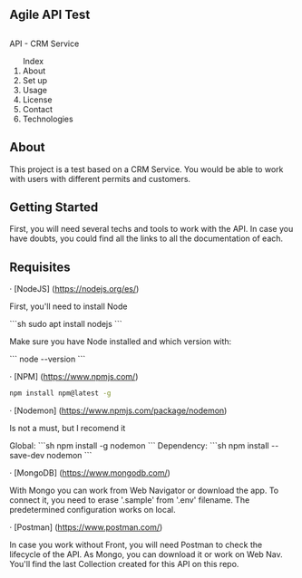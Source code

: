 ## Agile API Test
<h2 align="center"></h2>API - CRM Service</h2>

<!-- INDEX -->
<ol>
  <lh>Index</lh>
  <li>About</li>
  <li>Set up</li>
  <li>Usage</li>
  <li>License</li>
  <li>Contact</li>
  <li>Technologies</li>
</ol>

<!-- ABOUT -->

## About
<p>
  This project is a test based on a CRM Service.
  You would be able to work with users with different permits and customers.
</p>

<!-- SET UP -->

## Getting Started

<p>
  First, you will need several techs and tools to work with the API.
  In case you have doubts, you could find all the links to all the documentation of each.
</p>

## Requisites

· [NodeJS] (https://nodejs.org/es/)
<p>First, you'll need to install Node</p>
```sh
sudo apt install nodejs
```
<p>Make sure you have Node installed and which version with:</p>
```
node --version
```

· [NPM] (https://www.npmjs.com/)
```sh
npm install npm@latest -g
```

· [Nodemon] (https://www.npmjs.com/package/nodemon)
<p>Is not a must, but I recomend it</p>
Global:
```sh
npm install -g nodemon
```
Dependency:
```sh
npm install --save-dev nodemon
```

· [MongoDB] (https://www.mongodb.com/)
<p>
  With Mongo you can work from Web Navigator or download the app.
  To connect it, you need to erase '.sample' from '.env' filename.
  The predetermined configuration works on local.
</p>

· [Postman] (https://www.postman.com/)
<p>
  In case you work without Front, you will need Postman to check the lifecycle of the API. As Mongo, you can download it or work on Web Nav.
  You'll find the last Collection created for this API on this repo.
</p>
